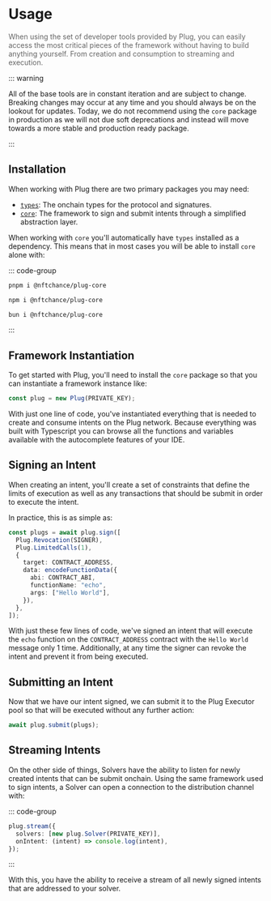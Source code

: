 # Usage

<span style="color: rgba(0,0,0,0.6)">When using the set of developer tools provided by Plug, you can easily access the most critical pieces of the framework without having to build anything yourself. From creation and consumption to streaming and execution.</span>

::: warning

All of the base tools are in constant iteration and are subject to change. Breaking changes may occur at any time and you should always be on the lookout for updates. Today, we do not recommend using the `core` package in production as we will not due soft deprecations and instead will move towards a more stable and production ready package.

:::

## Installation

When working with Plug there are two primary packages you may need:

- [`types`](https://www.npmjs.com/package/@nftchance/plug-types): The onchain types for the protocol and signatures.
- [`core`](https://www.npmjs.com/package/@nftchance/plug-core): The framework to sign and submit intents through a simplified abstraction layer.

When working with `core` you'll automatically have `types` installed as a dependency. This means that in most cases you will be able to install `core` alone with:

::: code-group

```bash [pnpm]
pnpm i @nftchance/plug-core
```

```bash [npm]
npm i @nftchance/plug-core
```

```bash [bun]
bun i @nftchance/plug-core
```

:::

## Framework Instantiation

To get started with Plug, you'll need to install the `core` package so that you can instantiate a framework instance like:

```typescript [instantiate]
const plug = new Plug(PRIVATE_KEY);
```

With just one line of code, you've instantiated everything that is needed to create and consume intents on the Plug network. Because everything was built with Typescript you can browse all the functions and variables available with the autocomplete features of your IDE.

## Signing an Intent

When creating an intent, you'll create a set of constraints that define the limits of execution as well as any transactions that should be submit in order to execute the intent.

In practice, this is as simple as:

```typescript [sign]
const plugs = await plug.sign([
  Plug.Revocation(SIGNER),
  Plug.LimitedCalls(1),
  {
    target: CONTRACT_ADDRESS,
    data: encodeFunctionData({
      abi: CONTRACT_ABI,
      functionName: "echo",
      args: ["Hello World"],
    }),
  },
]);
```

With just these few lines of code, we've signed an intent that will execute the `echo` function on the `CONTRACT_ADDRESS` contract with the `Hello World` message only 1 time. Additionally, at any time the signer can revoke the intent and prevent it from being executed.

## Submitting an Intent

Now that we have our intent signed, we can submit it to the Plug Executor pool so that will be executed without any further action:

```typescript [submit]
await plug.submit(plugs);
```

## Streaming Intents

On the other side of things, Solvers have the ability to listen for newly created intents that can be submit onchain. Using the same framework used to sign intents, a Solver can open a connection to the distribution channel with:

::: code-group

```typescript [exclusive]
plug.stream({
  solvers: [new plug.Solver(PRIVATE_KEY)],
  onIntent: (intent) => console.log(intent),
});
```

:::

With this, you have the ability to receive a stream of all newly signed intents that are addressed to your solver.
